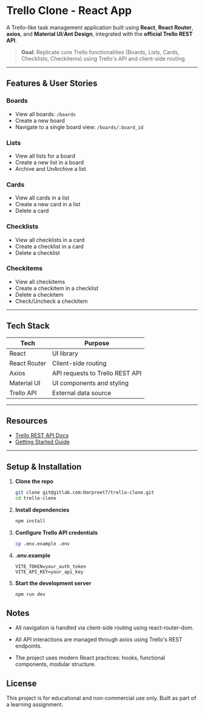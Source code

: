 # Trello Clone - React App

A Trello-like task management application built using **React**, **React Router**, **axios**, and **Material UI**/**Ant Design**, integrated with the **official Trello REST API**.

>  **Goal**: Replicate core Trello functionalities (Boards, Lists, Cards, Checklists, Checkitems) using Trello's API and client-side routing.

---


## Features & User Stories

###  Boards

-  View all boards: `/boards`
- Create a new board
- Navigate to a single board view: `/boards/:board_id`

###  Lists

- View all lists for a board
- Create a new list in a board
- Archive and UnArchive a list

###  Cards

-  View all cards in a list
-  Create a new card in a list
-  Delete a card

###  Checklists

-  View all checklists in a card
-  Create a checklist in a card
-  Delete a checklist

### Checkitems

-  View all checkitems
-  Create a checkitem in a checklist
-  Delete a checkitem
-  Check/Uncheck a checkitem

---

##  Tech Stack

| Tech         | Purpose                                    |
|--------------|--------------------------------------------|
| React        | UI library                                 |
| React Router | Client-side routing                        |
| Axios        | API requests to Trello REST API            |
| Material UI | UI components and styling      |
| Trello API   | External data source                       |

---

##  Resources

-  [Trello REST API Docs](https://developer.atlassian.com/cloud/trello/rest/)
- [Getting Started Guide](https://developer.atlassian.com/cloud/trello/guides/rest-api/api-introduction/)

---

##  Setup & Installation

1. **Clone the repo**
   ```bash
   git clone git@gitlab.com:Harpreet7/trello-clone.git
   cd trello-clone
2. **Install dependencies**
    ```bash
    npm install
3. **Configure Trello API credentials**
    ```bash
    cp .env.example .env
4. **.env.example**
    ```
    VITE_TOKEN=your_auth_token
    VITE_API_KEY=your_api_key
5. **Start the development server**
    ```bash
    npm run dev
## Notes
- All navigation is handled via client-side routing using react-router-dom.

- All API interactions are managed through axios using Trello's REST endpoints.

- The project uses modern React practices: hooks, functional components, modular structure.

## License
This project is for educational and non-commercial use only. Built as part of a learning assignment.